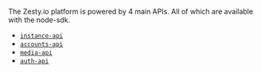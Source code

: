 The Zesty.io platform is powered by 4 main APIs. All of which are available with the node-sdk.

* [`instance-api`](/tools/node-sdk/instance.md)
* [`accounts-api`](/tools/node-sdk/account.md)
* [`media-api`](/tools/node-sdk/media.md)
* [`auth-api`](/tools/node-sdk/auth.md)

